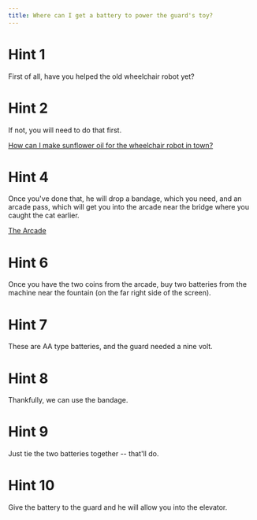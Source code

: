 ```yaml
---
title: Where can I get a battery to power the guard's toy?
---
```

# Hint 1
First of all, have you helped the old wheelchair robot yet?

# Hint 2
If not, you will need to do that first.

[How can I make sunflower oil for the wheelchair robot in town?](/01016/01018/index.md)


# Hint 4
Once you've done that, he will drop a bandage, which you need, and an arcade pass, which will get you into the arcade near the bridge where you caught the cat earlier.

[The Arcade](/01068/index.md)


# Hint 6
Once you have the two coins from the arcade, buy two batteries from the machine near the fountain (on the far right side of the screen).

# Hint 7
These are AA type batteries, and the guard needed a nine volt.

# Hint 8
Thankfully, we can use the bandage.

# Hint 9
Just tie the two batteries together -- that'll do.

# Hint 10
Give the battery to the guard and he will allow you into the elevator.

